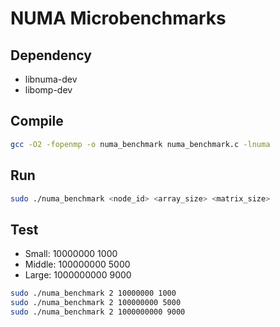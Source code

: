 # NUMA Microbenchmarks

## Dependency
- libnuma-dev
- libomp-dev

## Compile
```bash
gcc -O2 -fopenmp -o numa_benchmark numa_benchmark.c -lnuma
```

## Run
```bash
sudo ./numa_benchmark <node_id> <array_size> <matrix_size>
```

## Test

- Small:  10000000    1000
- Middle: 100000000   5000
- Large:  1000000000  9000

```bash
sudo ./numa_benchmark 2 10000000 1000
sudo ./numa_benchmark 2 100000000 5000
sudo ./numa_benchmark 2 1000000000 9000
```